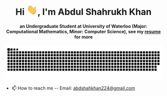 <div align="center">
<h1 align="center">Hi <img width="35" src="https://github.com/1999AZZAR/1999AZZAR/blob/main/resources/img/waving.gif">, I'm Abdul Shahrukh Khan</h1>
<h4 align="center">an Undergraduate Student at University of Waterloo (Major: Computational Mathematics, Minor: Computer Science), see my <a href="https://drive.google.com/file/d/1Gszvum_hZzhX6cKeP0JvOsvLjqtyATYz/view?usp=share_link" target="_blank">resume</a> for more</h4>
</div>

<div align="center">
  <a href="https://1999azzar.github.io/1999AZZAR/">
  <img  src="https://github.com/1999AZZAR/1999AZZAR/blob/main/resources/img/grid-snake.svg"
       alt="snake" /></a>
</div>

- 📫 How to reach me -- Email: [abdshahkhan224@gmail.com](mailto:abdshahkhan224@gmail.com)

<!---
srk224/srk224 is a ✨ special ✨ repository because its `README.md` (this file) appears on your GitHub profile.
You can click the Preview link to take a look at your changes.
--->
